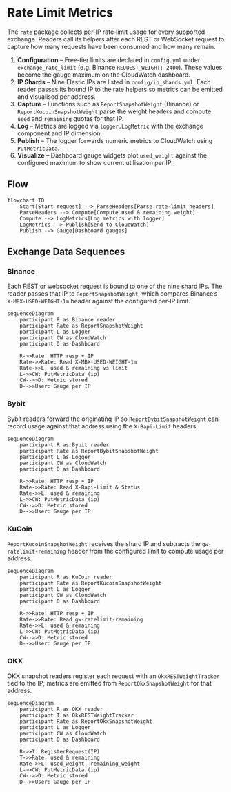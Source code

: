 # Rate Limit Metrics

The `rate` package collects per‑IP rate‑limit usage for every supported exchange.
Readers call its helpers after each REST or WebSocket request to capture how many
requests have been consumed and how many remain.

1. **Configuration** – Free‑tier limits are declared in `config.yml` under
   `exchange_rate_limit` (e.g. Binance `REQUEST_WEIGHT: 2400`). These values become
   the gauge maximum on the CloudWatch dashboard.
2. **IP Shards** – Nine Elastic IPs are listed in `config/ip_shards.yml`. Each
   reader passes its bound IP to the rate helpers so metrics can be emitted and
   visualised per address.
3. **Capture** – Functions such as `ReportSnapshotWeight` (Binance) or
   `ReportKucoinSnapshotWeight` parse the weight headers and compute `used` and
   `remaining` quotas for that IP.
4. **Log** – Metrics are logged via `logger.LogMetric` with the exchange component
   and IP dimension.
5. **Publish** – The logger forwards numeric metrics to CloudWatch using
   `PutMetricData`.
6. **Visualize** – Dashboard gauge widgets plot `used_weight` against the
   configured maximum to show current utilisation per IP.

## Flow

```mermaid
flowchart TD
    Start[Start request] --> ParseHeaders[Parse rate-limit headers]
    ParseHeaders --> Compute[Compute used & remaining weight]
    Compute --> LogMetrics[Log metrics with logger]
    LogMetrics --> Publish[Send to CloudWatch]
    Publish --> Gauge[Dashboard gauges]
```

## Exchange Data Sequences

### Binance

Each REST or websocket request is bound to one of the nine shard IPs. The reader
passes that IP to `ReportSnapshotWeight`, which compares Binance’s
`X-MBX-USED-WEIGHT-1m` header against the configured per‑IP limit.

```mermaid
sequenceDiagram
    participant R as Binance reader
    participant Rate as ReportSnapshotWeight
    participant L as Logger
    participant CW as CloudWatch
    participant D as Dashboard

    R->>Rate: HTTP resp + IP
    Rate->>Rate: Read X-MBX-USED-WEIGHT-1m
    Rate->>L: used & remaining vs limit
    L->>CW: PutMetricData (ip)
    CW-->>D: Metric stored
    D-->>User: Gauge per IP
```

### Bybit

Bybit readers forward the originating IP so `ReportBybitSnapshotWeight` can
record usage against that address using the `X-Bapi-Limit` headers.

```mermaid
sequenceDiagram
    participant R as Bybit reader
    participant Rate as ReportBybitSnapshotWeight
    participant L as Logger
    participant CW as CloudWatch
    participant D as Dashboard

    R->>Rate: HTTP resp + IP
    Rate->>Rate: Read X-Bapi-Limit & Status
    Rate->>L: used & remaining
    L->>CW: PutMetricData (ip)
    CW-->>D: Metric stored
    D-->>User: Gauge per IP
```

### KuCoin

`ReportKucoinSnapshotWeight` receives the shard IP and subtracts the
`gw-ratelimit-remaining` header from the configured limit to compute usage per
address.

```mermaid
sequenceDiagram
    participant R as KuCoin reader
    participant Rate as ReportKucoinSnapshotWeight
    participant L as Logger
    participant CW as CloudWatch
    participant D as Dashboard

    R->>Rate: HTTP resp + IP
    Rate->>Rate: Read gw-ratelimit-remaining
    Rate->>L: used & remaining
    L->>CW: PutMetricData (ip)
    CW-->>D: Metric stored
    D-->>User: Gauge per IP
```

### OKX

OKX snapshot readers register each request with an `OkxRESTWeightTracker` tied
to the IP; metrics are emitted from `ReportOkxSnapshotWeight` for that address.

```mermaid
sequenceDiagram
    participant R as OKX reader
    participant T as OkxRESTWeightTracker
    participant Rate as ReportOkxSnapshotWeight
    participant L as Logger
    participant CW as CloudWatch
    participant D as Dashboard

    R->>T: RegisterRequest(IP)
    T->>Rate: used & remaining
    Rate->>L: used_weight, remaining_weight
    L->>CW: PutMetricData (ip)
    CW-->>D: Metric stored
    D-->>User: Gauge per IP
```
